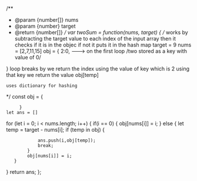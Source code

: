 /**
 * @param {number[]} nums
 * @param {number} target
 * @return {number[]}
 */
var twoSum = function(nums, target)
{
/*
    works by subtracting the target value to each index of the input array
    then it checks if it is in the objec
    if not it puts it in the hash map
    target = 9
    nums = [2,7,11,15]
obj = 
{
2:0, ---> on the first loop /two stored as a key with value of 0/
   
}
loop breaks by we return the index using the value of key which is 2 using that key we return the value obj[temp]

    uses dictionary for hashing  
*/
   const obj = 
         {
                            
         }
    let ans = []
   for (let i = 0; i < nums.length; i++)
   {
       if(i == 0)
       {
           obj[nums[i]] = i;
       }
       else
       {
            let temp = target - nums[i];
            if (temp in obj)
            {
                
                ans.push(i,obj[temp]);
                break;
            }
            obj[nums[i]] = i;
       }
   }
    return ans;
};